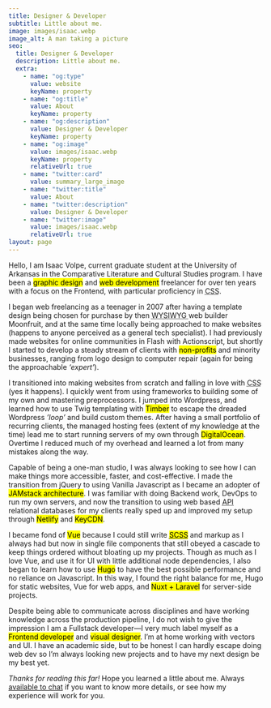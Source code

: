 ```yaml
---
title: Designer & Developer
subtitle: Little about me.
image: images/isaac.webp
image_alt: A man taking a picture
seo:
  title: Designer & Developer
  description: Little about me.
  extra:
    - name: "og:type"
      value: website
      keyName: property
    - name: "og:title"
      value: About
      keyName: property
    - name: "og:description"
      value: Designer & Developer
      keyName: property
    - name: "og:image"
      value: images/isaac.webp
      keyName: property
      relativeUrl: true
    - name: "twitter:card"
      value: summary_large_image
    - name: "twitter:title"
      value: About
    - name: "twitter:description"
      value: Designer & Developer
    - name: "twitter:image"
      value: images/isaac.webp
      relativeUrl: true
layout: page
---
```


Hello, I am Isaac Volpe, current graduate student at the University of Arkansas in the Comparative Literature and Cultural Studies program. I have been a <mark>graphic design</mark> and <mark>web development</mark> freelancer for over ten years with a focus on the Frontend, with particular proficiency in <abbr title="Cascading Style Sheets">CSS</abbr>.

I began web freelancing as a teenager in 2007 after having a template design being chosen for purchase by then <abbr title="What you see is what you get"> WYSIWYG </abbr> web builder Moonfruit, and at the same time locally being approached to make websites (happens to anyone perceived as a general tech specialist). I had previously made websites for online communities in Flash with Actionscript, but shortly I started to develop a steady stream of clients with <mark>non-profits</mark> and minority businesses, ranging from logo design to computer repair (again for being the approachable *‘expert’*).

I transitioned into making websites from scratch and falling in love with <abbr title="Cascading Style Sheets">CSS</abbr> (yes it happens). I quickly went from using frameworks to building some of my own and mastering preprocessors. I jumped into Wordpress, and learned how to use Twig templating with <mark>Timber</mark> to escape the dreaded Wordpress *’loop’* and build custom themes. After having a small portfolio of recurring clients, the managed hosting fees (extent of my knowledge at the time) lead me to start running servers of my own through <mark>DigitalOcean</mark>. Overtime I reduced much of my overhead and learned a lot from many mistakes along the way.

Capable of being a one-man studio, I was always looking to see how I can make things more accessible, faster, and cost-effective. I made the transition from jQuery to using Vanilla Javascript as I became an adopter of <mark>JAMstack architecture</mark>. I was familiar with doing Backend work, DevOps to run my own servers, and now the transition to using web based <abbr title="Application Programming Interface">API</abbr> relational databases for my clients really sped up and improved my setup through <mark>Netlify</mark> and <mark>KeyCDN</mark>.

I became fond of <mark>Vue</mark> because I could still write <mark><abbr title="Sassy Cascading Style Sheets">SCSS</abbr></mark> and markup as I always had but now in single file components that still obeyed a cascade to keep things ordered without bloating up my projects. Though as much as I love Vue, and use it for UI with little additional node dependencies, I also began to learn how to use <mark>Hugo</mark> to have the best possible performance and no reliance on Javascript. In this way, I found the right balance for me, Hugo for static websites, Vue for web apps, and <mark>Nuxt + Laravel</mark> for server-side projects.

Despite being able to communicate across disciplines and have working knowledge across the production pipeline, I do not wish to give the impression I am a Fullstack developer—I very much label myself as a <mark>Frontend developer</mark> and <mark>visual designer</mark>. I’m at home working with vectors and UI. I have an academic side, but to be honest I can hardly escape doing web dev so I’m always looking new projects and to have my next design be my best yet.

*Thanks for reading this far!* Hope you learned a little about me. Always [available to chat](mailto:contact@isaacvolpe.com) if you want to know more details, or see how my experience will work for you.
